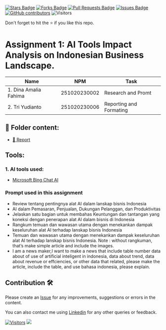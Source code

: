 <a href="https://github.com/drshahizan/AI-Innovation/stargazers"><img src="https://img.shields.io/github/stars/drshahizan/AI-Innovation" alt="Stars Badge"/></a>
<a href="https://github.com/drshahizan/AI-Innovation/network/members"><img src="https://img.shields.io/github/forks/drshahizan/AI-Innovation" alt="Forks Badge"/></a>
<a href="https://github.com/drshahizan/AI-Innovation/pulls"><img src="https://img.shields.io/github/issues-pr/drshahizan/AI-Innovation" alt="Pull Requests Badge"/></a>
<a href="https://github.com/drshahizan/AI-Innovation"><img src="https://img.shields.io/github/issues/drshahizan/AI-Innovation" alt="Issues Badge"/></a>
<a href="https://github.com/drshahizan/AI-Innovation/graphs/contributors"><img alt="GitHub contributors" src="https://img.shields.io/github/contributors/drshahizan/AI-Innovation?color=2b9348"></a>
![Visitors](https://api.visitorbadge.io/api/visitors?path=https%3A%2F%2Fgithub.com%2Fdrshahizan%2FAI-Innovation&labelColor=%23d9e3f0&countColor=%23697689&style=flat)

Don't forget to hit the :star: if you like this repo.

# Assignment 1: AI Tools Impact Analysis on Indonesian Business Landscape.

| Name          | NPM  | Task            |
| ------------ | -------------- | --------------- |
| 1. Dina Amalia Fahima | 251020230002       | Research and Promt           |
| 2. Tri Yudianto | 251020230006        | Reporting and Formating           |

## 📂 Folder content:
* [📖 Report](report.md)

## Tools:
### 1. AI tools used: 
- [Microsoft Bing Chat AI]([https://www.bing.com/])


### Prompt used in this assignment
- Review tentang pentingnya alat AI dalam lanskap bisnis Indonesia
- AI dalam Pemasaran, Penjualan, Dukungan Pelanggan, dan Produktivitas
- Jelaskan satu bagian untuk membahas Keuntungan dan tantangan yang koneksi dengan penerapan alat AI dalam bisnis di Indonesia
- Rangkum temuan dan wawasan utama dengan menekankan dampak keseluruhan alat AI terhadap lanskap bisnis Indonesia
- Temuan dan wawasan utama dengan menekankan dampak keseluruhan alat AI terhadap lanskap bisnis Indonesia. Note : without rangkuman, that’s make simple article and include the images.
- I am a news maker,I want to make a news that include table number data about of use of artificial inteligent in indonesia, data about trend,  data about revenue or effciencies, or other data that related, please make the article, include the table, and use bahasa indonesia, please explain.

## Contribution 🛠️
Please create an [Issue](https://github.com/drshahizan/AI-Innovation/issues) for any improvements, suggestions or errors in the content.

You can also contact me using [Linkedin](https://www.linkedin.com/in/drshahizan/) for any other queries or feedback.

[![Visitors](https://api.visitorbadge.io/api/visitors?path=https%3A%2F%2Fgithub.com%2Fdrshahizan&labelColor=%23697689&countColor=%23555555&style=plastic)](https://visitorbadge.io/status?path=https%3A%2F%2Fgithub.com%2Fdrshahizan)
![](https://hit.yhype.me/github/profile?user_id=81284918)
